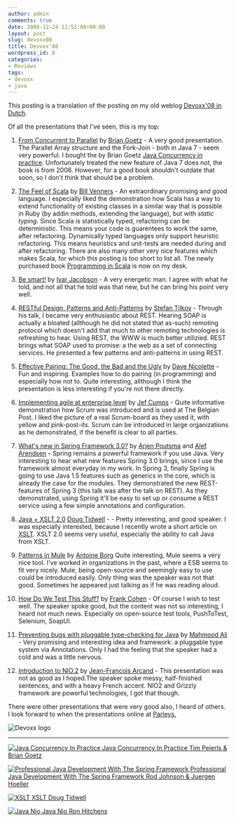 ```yaml
---
author: admin
comments: true
date: 2008-12-24 11:52:08+00:00
layout: post
slug: devoxx08
title: Devoxx'08
wordpress_id: 8
categories:
- Reviews
tags:
- devoxx
- java
---
```


This posting is a translation of the posting on my old weblog [Devoxx'08 in Dutch](http://twistedmind.nu/2008/12/12/devoxx08/).

Of all the presentations that I've seen, this is my top:



	
  1. [From Concurrent to Parallel](http://www.devoxx.be/display/JV08/From+Concurrent+to+Parallel) by [Brian Goetz](http://www.devoxx.be/display/JV08/Brian+Goetz) - A very good presentation. The Parallel Array structure and the Fork-Join - both in Java 7 - seem very powerful.
I bought the by Brian Goetz [Java Concurrency in practice](http://clk.tradedoubler.com/click?a=1601421&p=67859&g=17297702&epi=1001004002539201). Unfortunately treated the new feature of Java 7 does not, the book is from 2006. However, for a good book shouldn't outdate that soon, so I don't think that should be a problem.

	
  2. [](http://66.102.9.104/translate_c?hl=en&sl=nl&u=http://www.devoxx.be/display/JV08/The%2BFeel%2Bof%2BScala&prev=/search%3Fq%3Ddevoxx%2Bscala%26start%3D30%26hl%3Den%26client%3Dsafari%26rls%3Den-us%26sa%3DN&usg=ALkJrhhNridK5_qTHdRwZwCHZOa2cOfIpA)[The Feel of Scala](http://www.devoxx.be/display/JV08/The+Feel+of+Scala) by [Bill Venners](http://www.devoxx.be/display/JV08/Bill+Venners) [](http://66.102.9.104/translate_c?hl=en&sl=nl&u=http://www.devoxx.be/display/JV08/Bill%2BVenners&prev=/search%3Fq%3Ddevoxx%2Bscala%26start%3D30%26hl%3Den%26client%3Dsafari%26rls%3Den-us%26sa%3DN&usg=ALkJrhikw__--3IMNpBRFZFYTpwyykIAFg) - An extraordinary promising and good language.
I especially liked the demonstration how Scala has a way to extend functionality of existing classes in a similar way that is possible in Ruby (by addin methods, extending the language), but with _static typing_.
Since Scala is statistically typed, refactoring can be deterministic. This means your code is guarentees to work the same, after refactoring. Dynamically typed languages only support heuristic refactoring. This means heuristics and unit-tests are needed during and after refactoring.
There are also many other very nice features which makes Scala, for which this posting is too short to list all.
The newly purchased book [Programming in Scala](http://www.artima.com/shop/programming_in_scala) is now on my desk.

	
  3. [](http://66.102.9.104/translate_c?hl=en&sl=nl&u=http://www.devoxx.be/display/JV08/Be%2Bsmart%21&prev=/search%3Fq%3Ddevoxx%2Bscala%26start%3D30%26hl%3Den%26client%3Dsafari%26rls%3Den-us%26sa%3DN&usg=ALkJrhh8tlBq_-kjm7DPIUFtVcq9r6YOmQ)[Be smart!](http://www.devoxx.be/display/JV08/Be+smart%21) by [Ivar Jacobson](http://www.devoxx.be/display/JV08/Ivar+Jacobson)[](http://66.102.9.104/translate_c?hl=en&sl=nl&u=http://www.devoxx.be/display/JV08/Ivar%2BJacobson&prev=/search%3Fq%3Ddevoxx%2Bscala%26start%3D30%26hl%3Den%26client%3Dsafari%26rls%3Den-us%26sa%3DN&usg=ALkJrhiYsctMy2hTQ3-ZorKQQS2WhVpPmw) - A very energetic man. I agree with what he told, and not all that he told was that new, but he can bring his point very well.[
](http://66.102.9.104/translate_c?hl=en&sl=nl&u=http://www.devoxx.be/display/JV08/Effective%2BPairing%2BThe%2BGood,%2Bthe%2BBad%2Band%2Bthe%2BUgly&prev=/search%3Fq%3Ddevoxx%2Bscala%26start%3D30%26hl%3Den%26client%3Dsafari%26rls%3Den-us%26sa%3DN&usg=ALkJrhjHUN7M9AtUWpIyOkkFLKWGNSknMg)

	
  4. [](http://66.102.9.104/translate_c?hl=en&sl=nl&u=http://www.devoxx.be/display/JV08/RESTful%2BDesign,%2BPatterns%2Band%2BAnti-Patterns&prev=/search%3Fq%3Ddevoxx%2Bscala%26start%3D30%26hl%3Den%26client%3Dsafari%26rls%3Den-us%26sa%3DN&usg=ALkJrhgeq7m8T1jX4lXuRqJt9B7BGUlC-A)[RESTful Design, Patterns and Anti-Patterns](http://www.devoxx.be/display/JV08/RESTful+Design%2C+Patterns+and+Anti-Patterns) by [Stefan Tilkov](http://www.devoxx.be/display/JV08/Stefan+Tilkov) - Through his talk, I became very enthusiastic about REST. Hearing SOAP is actually a bloated (allthough he did not stated that as-such) remoting protocol which doesn't add that much to other remoting technologies is refreshing to hear.
Using REST, the WWW is much better utilizied. REST brings what SOAP used to promise: a the web as a set of connecting services.
He presented a few patterns and anti-patterns in using REST.

	
  5. [](http://66.102.9.104/translate_c?hl=en&sl=nl&u=http://www.devoxx.be/display/JV08/Effective%2BPairing%2BThe%2BGood,%2Bthe%2BBad%2Band%2Bthe%2BUgly&prev=/search%3Fq%3Ddevoxx%2Bscala%26start%3D30%26hl%3Den%26client%3Dsafari%26rls%3Den-us%26sa%3DN&usg=ALkJrhjHUN7M9AtUWpIyOkkFLKWGNSknMg)[Effective Pairing: The Good, the Bad and the Ugly](http://www.devoxx.be/display/JV08/Effective+Pairing+The+Good%2C+the+Bad+and+the+Ugly) by [Dave Nicolette](http://www.devoxx.be/display/JV08/Dave+Nicolette) - Fun and inspiring. Examples how to do pairing (in programming) and especially how not to. Quite interesting, allthough I think the presentation is less interesting if you're not there directly.

	
  6. [](http://66.102.9.104/translate_c?hl=en&sl=nl&u=http://www.devoxx.be/display/JV08/Implementing%2Bagile%2Bat%2Benterprise%2Blevel&prev=/search%3Fq%3Ddevoxx%2Bscala%26start%3D30%26hl%3Den%26client%3Dsafari%26rls%3Den-us%26sa%3DN&usg=ALkJrhgGKb88mI39O_shJ9bucoWkRpRwPw)[Implementing agile at enterprise level](http://www.devoxx.be/display/JV08/Implementing+agile+at+enterprise+level) by [Jef Cumps](http://www.devoxx.be/display/JV08/Jef+Cumps)[](http://66.102.9.104/translate_c?hl=en&sl=nl&u=http://www.devoxx.be/display/JV08/Jef%2BCumps&prev=/search%3Fq%3Ddevoxx%2Bscala%26start%3D30%26hl%3Den%26client%3Dsafari%26rls%3Den-us%26sa%3DN&usg=ALkJrhhZhMZtO6epGpUhoJ_V9hvMHJMpEQ) - Quite informative demonstration how Scrum was introduced and is used at The Belgian Post. I liked the picture of a real Scrum-board as they used it, with yellow and pink-post-its.
Scrum can be introduced in large organizations as he demonstrated, if the benefit is clear to all parties.


	
  7. [](http://66.102.9.104/translate_c?hl=en&sl=nl&u=http://www.devoxx.be/pages/viewpage.action%3FpageId%3D1704462&prev=/search%3Fq%3Ddevoxx%2Bscala%26start%3D30%26hl%3Den%26client%3Dsafari%26rls%3Den-us%26sa%3DN&usg=ALkJrhiz75MgNpcxtUmRjtfvbUw5DreKqw)[What's new in Spring Framework 3.0?](http://www.devoxx.be/pages/viewpage.action?pageId=1704462) by [Arjen Poutsma](http://www.devoxx.be/display/JV08/Arjen+Poutsma) and [Alef Arendsen](http://www.devoxx.be/display/JV08/Alef+Arendsen) - Spring remains a powerful framework if you use Java. Very interesting to hear what new features Spring 3.0 brings, since I use the framework almost everyday in my work.
In Spring 3, finally Spring is going to use Java 1.5 features such as generics in the core, which is already the case for the modules.
They demonstrated the new REST-features of Spring 3 (this talk was after the talk on REST). As they demonstrated, using Spring it'll be easy to set up or consume a REST service using a few simple annotations and configuration.

	
  8. [](http://66.102.9.104/translate_c?hl=en&sl=nl&u=http://www.devoxx.be/pages/viewpage.action%3FpageId%3D1704036&prev=/search%3Fq%3Ddevoxx%2Bscala%26start%3D30%26hl%3Den%26client%3Dsafari%26rls%3Den-us%26sa%3DN&usg=ALkJrhh19PUsq8mUNNA9SMsfaLRZGO-ZLQ)[Java + XSLT 2.0](http://www.devoxx.be/pages/viewpage.action?pageId=1704036)
[Doug Tidwell](http://www.devoxx.be/display/JV08/Doug+Tidwell) - - Pretty interesting, and good speaker.
I was especially interested, because I recently wrote a short article on [XSLT](http://www.whitehorses.nl/xslt_en_soa_2145.1195.html). XSLT 2.0 seems very useful, especially the ability to call Java from XSLT.


	
  9. [Patterns in Mule](http://www.devoxx.be/display/JV08/Patterns+in+Mule)
by [Antoine Borg](http://www.devoxx.be/display/JV08/Antoine+Borg) Quite interesting, Mule seems a very nice tool. I've worked in organizations in the past, where a ESB seems to fit very nicely. Mule, being open-source and seemingly easy to use could be introduced easily.
Only thing was the speaker was not that good. Sometimes he appeared just talking as if he was reading aloud.

	
  10. [](http://66.102.9.104/translate_c?hl=en&sl=nl&u=http://www.devoxx.be/pages/viewpage.action%3FpageId%3D1377902&prev=/search%3Fq%3Ddevoxx%2Bscala%26start%3D30%26hl%3Den%26client%3Dsafari%26rls%3Den-us%26sa%3DN&usg=ALkJrhgW3Wsq49OyukD4_yAR44fYPftT6g)[How Do We Test This Stuff?](http://www.devoxx.be/pages/viewpage.action?pageId=1377902)
by [Frank Cohen](http://www.devoxx.be/display/JV08/Frank+Cohen)[](http://66.102.9.104/translate_c?hl=en&sl=nl&u=http://www.devoxx.be/display/JV08/Frank%2BCohen&prev=/search%3Fq%3Ddevoxx%2Bscala%26start%3D30%26hl%3Den%26client%3Dsafari%26rls%3Den-us%26sa%3DN&usg=ALkJrhilBKE-u--4F4_dgzViOcpfhkUJzw) -  Of course I wish to test well. The speaker spoke good, but the content was not so interesting, I heard not much news. Especially on open-source test tools, PushToTest, Selenium, SoapUI.

	
  11. [](http://66.102.9.104/translate_c?hl=en&sl=nl&u=http://www.devoxx.be/display/JV08/Preventing%2Bbugs%2Bwith%2Bpluggable%2Btype-checking%2Bfor%2BJava&prev=/search%3Fq%3Ddevoxx%2Bscala%26start%3D30%26hl%3Den%26client%3Dsafari%26rls%3Den-us%26sa%3DN&usg=ALkJrhiFoC0RAt-zZEWYItimdBThNq5fLg)[Preventing bugs with pluggable type-checking for Java](http://www.devoxx.be/display/JV08/Preventing+bugs+with+pluggable+type-checking+for+Java)
by [Mahmood Ali ](http://www.devoxx.be/display/JV08/Mahmood+Ali)- Very promising and interesting idea and framework: a pluggable type system via Annotations. Only I had the feeling that the speaker had a cold and was a little nervous.

	
  12. [](http://www.devoxx.be/display/JV08/Introduction+to+NIO.2)[Introduction to NIO.2](http://www.devoxx.be/display/JV08/Introduction+to+NIO.2)
by [Jean-Francois Arcand](http://www.devoxx.be/display/JV08/Jean-Francois+Arcand)[](http://66.102.9.104/translate_c?hl=en&sl=nl&u=http://www.devoxx.be/display/JV08/Jean-Francois%2BArcand&prev=/search%3Fq%3Ddevoxx%2Bscala%26start%3D30%26hl%3Den%26client%3Dsafari%26rls%3Den-us%26sa%3DN&usg=ALkJrhgVe48NkyiatLza1g2jc6wu-tDTDw) - This presentation was not as good as I hoped.The speaker spoke messy, half-finished sentences, and with a heavy French accent. NIO2 and Grizzly framework are powerful technologies, I got that though.



There were other presentations that were very good also, I heard of others. I look forward to when the presentations online at [Parleys.](http://www.parleys.com/)

![Devoxx logo](https://twistedmind.wordpress.com/files/2008/12/devoxx-logo.jpg)



* * *

[![Java Concurrency In Practice](http://www.bol.com/intershoproot/thumb/BOOKCOVER/FC/0/3/2/1/3/0321349601.gif)
Java Concurrency In Practice
Tim Peierls & Brian Goetz
](http://clk.tradedoubler.com/click?a=1601421&p=67859&g=17297702&epi=1001004002539201)

[![Professional Java Development With The Spring Framework](http://www.bol.com/intershoproot/thumb/BOOKCOVER/FC/0/7/6/4/5/0764574833.gif)
Professional Java Development With The Spring Framework
Rod Johnson & Juergen Hoeller
](http://clk.tradedoubler.com/click?a=1601421&p=67859&g=17297702&epi=1001004002337129)

[![XSLT](http://www.bol.com/intershoproot/thumb/BOOKCOVER/FC/0/5/9/6/5/0596527217.GIF)
XSLT
Doug Tidwell
](http://clk.tradedoubler.com/click?a=1601421&p=67859&g=17297702&epi=1001004002905998)

[![Java Nio](http://www.bol.com/intershoproot/thumb/BOOKCOVER/FC/0/5/9/6/0/0596002882.gif)
Java Nio
Ron Hitchens
](http://clk.tradedoubler.com/click?a=1601421&p=67859&g=17297702&epi=1001004001680545)
